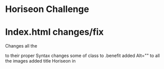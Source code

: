 # Horiseon Challenge

# Index.html changes/fix
Changes all the <div> to their proper Syntax
changes some of class to .benefit
added Alt="" to all the images
added title Horiseon in <title>
fixed Search Engine Optimization so when clicked sends you to that section on the page
added <a> href="/" </a> to Horiseon header so now when you click it, it sends you to the home page

# Index.html removed
.benefit-lead
.benefit-cost
.benefit-brand

# Sytle.css changes
.benefit-lead to .benefit

<a href="https://lucasr0609.github.io/Horiseon-Challenge/">
<img src= "./assets/images/127.0.0.1_5500_Develop_index.html.png" alt="website screenshot">
</a>
<a href="https://github.com/Lucasr0609/Horiseon-Challenge"></a>